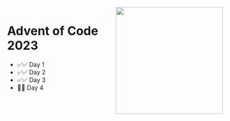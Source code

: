 <img src="https://github.com/zero-to-mastery/Advent-of-Code-2022/blob/main/advent.png?raw=true" width="250" align="right" />

# Advent of Code 2023

- :white_check_mark::white_check_mark: Day 1
- :white_check_mark::white_check_mark: Day 2
- :white_check_mark::white_check_mark: Day 3
- :black_square_button::black_square_button: Day 4